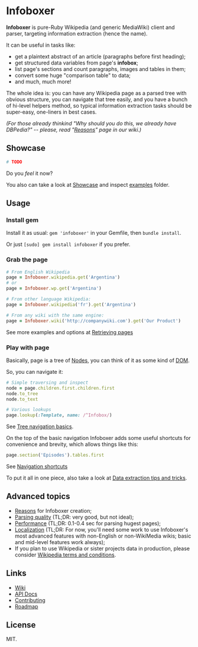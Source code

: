 # Infoboxer

**Infoboxer** is pure-Ruby Wikipedia (and generic MediaWiki) client and
parser, targeting information extraction (hence the name).

It can be useful in tasks like:

* get a plaintext abstract of an article (paragraphs before first heading);
* get structured data variables from page's **infobox**;
* list page's sections and count paragraphs, images and tables in them;
* convert some huge "comparison table" to data;
* and much, much more!

The whole idea is: you can have any Wikipedia page as a parsed tree with
obvious structure, you can navigate that tree easily, and you have a
bunch of hi-level helpers method, so typical information extraction
tasks should be super-easy, one-liners in best cases.

_(For those already thinkind "Why should you do this, we already have
DBPedia?" -- please, read "[Reasons](https://github.com/molybdenum-99/infoboxer/wiki/Reasons)"
page in our wiki.)_

## Showcase

```ruby
# TODO
```

Do you _feel_ it now?

You also can take a look at [Showcase](https://github.com/molybdenum-99/infoboxer/wiki/Showcase)
and inspect [examples](https://github.com/molybdenum-99/infoboxer/tree/master/examples) folder.

## Usage

### Install gem

Install it as usual: `gem 'infoboxer'` in your Gemfile, then `bundle install`.

Or just `[sudo] gem install infoboxer` if you prefer.

### Grab the page

```ruby
# From English Wikipedia
page = Infoboxer.wikipedia.get('Argentina')
# or
page = Infoboxer.wp.get('Argentina')

# From other language Wikipedia:
page = Infoboxer.wikipedia('fr').get('Argentina')

# From any wiki with the same engine:
page = Infoboxer.wiki('http://companywiki.com').get('Our Product')
```

See more examples and options at [Retrieving pages](https://github.com/molybdenum-99/infoboxer/wiki/Retrieving%20pages)

### Play with page

Basically, page is a tree of [Nodes](https://github.com/molybdenum-99/infoboxer/wiki/Nodes), you can think of it as some kind of
[DOM](https://en.wikipedia.org/wiki/Document_Object_Model).

So, you can navigate it:

```ruby
# Simple traversing and inspect
node = page.children.first.children.first
node.to_tree
node.to_text

# Various lookups
page.lookup(:Template, name: /^Infobox/)
```

See [Tree navigation basics](https://github.com/molybdenum-99/infoboxer/wiki/Tree-navigation-basics).

On the top of the basic navigation Infoboxer adds some useful shortcuts
for convenience and brevity, which allows things like this:

```ruby
page.section('Episodes').tables.first
```

See [Navigation shortcuts](https://github.com/molybdenum-99/infoboxer/wiki/Navigation-shortcuts)

To put it all in one piece, also take a look at [Data extraction tips and tricks](https://github.com/molybdenum-99/infoboxer/wiki/Tips-and-tricks).

## Advanced topics

* [Reasons](https://github.com/molybdenum-99/infoboxer/wiki/Reasons) for Infoboxer creation;
* [Parsing quality](https://github.com/molybdenum-99/infoboxer/wiki/Parsing-quality) (TL;DR: very good, but not ideal);
* [Performance](https://github.com/molybdenum-99/infoboxer/wiki/Performance) (TL;DR: 0.1-0.4 sec for parsing hugest pages);
* [Localization](https://github.com/molybdenum-99/infoboxer/wiki/Localization) (TL;DR: For now, you'll need some work to use Infoboxer's
  most advanced features with non-English or non-WikiMedia wikis; basic
  and mid-level features work always);
* If you plan to use Wikipedia or sister projects data in production,
  please consider [Wikipedia terms and conditions](https://github.com/molybdenum-99/infoboxer/wiki/Wikipedia-terms-and-conditions).

## Links

* [Wiki](https://github.com/molybdenum-99/infoboxer/wiki)
* [API Docs](http://www.rubydoc.info/gems/infoboxer)
* [Contributing](https://github.com/molybdenum-99/infoboxer/wiki/Contributing)
* [Roadmap](https://github.com/molybdenum-99/infoboxer/wiki/Roadmap)

## License

MIT.
